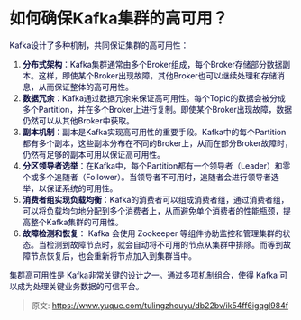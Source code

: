 # 如何确保Kafka集群的高可用？

<font style="color:rgb(5, 7, 59);">Kafka设计了多种机制，共同保证集群的高可用性：</font>

1. **<font style="color:rgb(5, 7, 59);">分布式架构</font>**<font style="color:rgb(5, 7, 59);">：Kafka集群通常由多个Broker组成，每个Broker存储部分数据副本。这样，即使某个Broker出现故障，其他Broker也可以继续处理和存储消息，从而保证整体的高可用性。</font>
2. **<font style="color:rgb(5, 7, 59);">数据冗余</font>**<font style="color:rgb(5, 7, 59);">：Kafka通过数据冗余来保证高可用性。每个Topic的数据会被分成多个Partition，并在多个Broker上进行复制。即使某个Broker出现故障，数据仍然可以从其他Broker中获取。</font>
3. **<font style="color:rgb(5, 7, 59);">副本机制</font>**<font style="color:rgb(5, 7, 59);">：副本是Kafka实现高可用性的重要手段。Kafka中的每个Partition都有多个副本，这些副本分布在不同的Broker上，从而在部分Broker故障时，仍然有足够的副本可用以保证高可用性。</font>
4. **<font style="color:rgb(5, 7, 59);">分区领导者选举</font>**<font style="color:rgb(5, 7, 59);">：在Kafka中，每个Partition都有一个领导者（Leader）和零个或多个追随者（Follower）。当领导者不可用时，追随者会进行领导者选举，以保证系统的可用性。</font>
5. **<font style="color:rgb(5, 7, 59);">消费者组实现负载均衡</font>**<font style="color:rgb(5, 7, 59);">：Kafka的消费者可以组成消费者组，通过消费者组，可以将负载均匀地分配到多个消费者上，从而避免单个消费者的性能瓶颈，提高整个Kafka集群的可用性。</font>
6. **<font style="color:rgb(5, 7, 59);">故障检测和恢复</font>**<font style="color:rgb(5, 7, 59);">： Kafka 会使用 Zookeeper 等组件协助监控和管理集群的状态。当检测到故障节点时，就会自动将不可用的节点从集群中排除。而等到故障节点恢复后，也会重新将节点加入到集群当中。</font>

<font style="color:rgb(5, 7, 59);">集群高可用性是 Kafka非常关键的设计之一。通过多项机制组合，使得 Kafka 可以成为处理关键业务数据的可信平台。</font>



> 原文: <https://www.yuque.com/tulingzhouyu/db22bv/ik54ff6igqgl984f>
